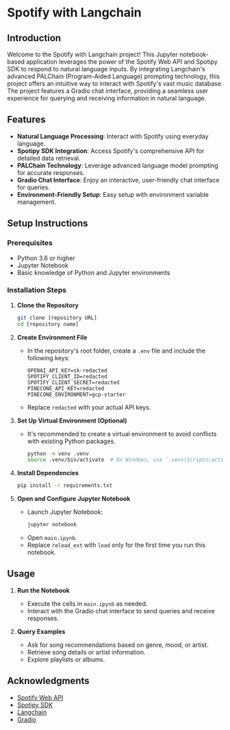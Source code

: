 # Spotify with Langchain

## Introduction

Welcome to the Spotify with Langchain project! This Jupyter notebook-based application leverages the power of the Spotify Web API and Spotipy SDK to respond to natural language inputs. By integrating Langchain's advanced PALChain (Program-Aided Language) prompting technology, this project offers an intuitive way to interact with Spotify's vast music database. The project features a Gradio chat interface, providing a seamless user experience for querying and receiving information in natural language.

## Features

- **Natural Language Processing**: Interact with Spotify using everyday language.
- **Spotipy SDK Integration**: Access Spotify's comprehensive API for detailed data retrieval.
- **PALChain Technology**: Leverage advanced language model prompting for accurate responses.
- **Gradio Chat Interface**: Enjoy an interactive, user-friendly chat interface for queries.
- **Environment-Friendly Setup**: Easy setup with environment variable management.

## Setup Instructions

### Prerequisites

- Python 3.6 or higher
- Jupyter Notebook
- Basic knowledge of Python and Jupyter environments

### Installation Steps

1. **Clone the Repository**
   ```bash
   git clone [repository URL]
   cd [repository name]
   ```

2. **Create Environment File**
   - In the repository's root folder, create a `.env` file and include the following keys:
     ```
     OPENAI_API_KEY=sk-redacted
     SPOTIFY_CLIENT_ID=redacted
     SPOTIFY_CLIENT_SECRET=redacted
     PINECONE_API_KEY=redacted
     PINECONE_ENVIRONMENT=gcp-starter
     ```
   - Replace `redacted` with your actual API keys.

3. **Set Up Virtual Environment (Optional)**
   - It's recommended to create a virtual environment to avoid conflicts with existing Python packages.
     ```bash
     python -m venv .venv
     source .venv/bin/activate  # On Windows, use `.venv\Scripts\activate`
     ```

4. **Install Dependencies**
   ```bash
   pip install -r requirements.txt
   ```

5. **Open and Configure Jupyter Notebook**
   - Launch Jupyter Notebook:
     ```bash
     jupyter notebook
     ```
   - Open `main.ipynb`.
   - Replace `reload_ext` with `load` only for the first time you run this notebook.

## Usage

1. **Run the Notebook**
   - Execute the cells in `main.ipynb` as needed.
   - Interact with the Gradio chat interface to send queries and receive responses.

2. **Query Examples**
   - Ask for song recommendations based on genre, mood, or artist.
   - Retrieve song details or artist information.
   - Explore playlists or albums.

## Acknowledgments

- [Spotify Web API](https://developer.spotify.com/documentation/web-api/)
- [Spotipy SDK](https://spotipy.readthedocs.io/)
- [Langchain](https://langchain.dev/)
- [Gradio](https://gradio.app/)